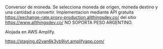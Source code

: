 Conversor de moneda.
Se selecciona moneda de origen, moneda destino y una cantidad a convertir.
Implementacion mediante API gratuita https://exchange-rate.proxy-production.allthingsdev.co/ del sitio https://www.allthingsdev.co/
NO SOPORTA PESO ARGENTINO.

Alojada en AWS Amplify. 

https://staging.d2van6k3yb9iyt.amplifyapp.com/
